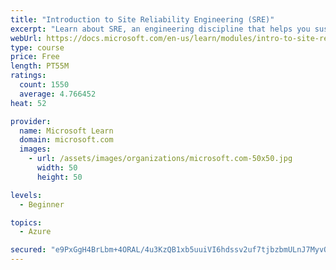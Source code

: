 ```yaml
---
title: "Introduction to Site Reliability Engineering (SRE)"
excerpt: "Learn about SRE, an engineering discipline that helps you sustainably achieve the appropriate level of reliability in your systems, services, and products."
webUrl: https://docs.microsoft.com/en-us/learn/modules/intro-to-site-reliability-engineering/
type: course
price: Free
length: PT55M
ratings:
  count: 1550
  average: 4.766452
heat: 52

provider:
  name: Microsoft Learn
  domain: microsoft.com
  images:
    - url: /assets/images/organizations/microsoft.com-50x50.jpg
      width: 50
      height: 50

levels:
  - Beginner

topics:
  - Azure

secured: "e9PxGgH4BrLbm+4ORAL/4u3KzQB1xb5uuiVI6hdssv2uf7tjbzbmULnJ7MyvOHPzrx8VQECPv/jvChcuwKSNQ0aEbaCBxt4LBIIjdHBrx5jIY93ViLiJnNjVsQGU30kZvuDhcp/0bDEPnAlTk9St9/u9CnF/YR04LEk5ClGGWBzBYgj4ApInilb0/JU3hx4gAxkNPgN/ubqbttpOHy32H7gnOjLZj/5SJVxfNdeK2Xgr3ivd31S8t5fACSYnPTFhaZOXWddO4cSw8aKTsrqNOlyJmPNU24/1FY0R0MYTTWm5Vu1qpH5QH0ITpFhV8xTbd6iq9BN+szqtnsRYW10pHfN981S3abSThMjBMg5IIplxiyYBHNn1etaSstpcKyIkxJRoe5YNxzThfqW0c7/Ra0trZMXqgweWCPkJ0UDWDdI=;yRFmM1Ld7J1fk+0phzpLHA=="
---
```


